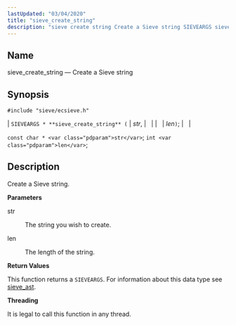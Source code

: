 ```yaml
---
lastUpdated: "03/04/2020"
title: "sieve_create_string"
description: "sieve create string Create a Sieve string SIEVEARGS sieve create string str len const char str int len Create a Sieve string str The string you wish to create len The length of the string This function returns a SIEVEARGS For information about this data type see sieve ast It..."
---
```


<a name="apis.sieve_create_string"></a> 
## Name

sieve_create_string — Create a Sieve string

## Synopsis

`#include "sieve/ecsieve.h"`

| `SIEVEARGS * **sieve_create_string** (` | <var class="pdparam">str</var>, |   |
|   | <var class="pdparam">len</var>`)`; |   |

`const char * <var class="pdparam">str</var>`;
`int <var class="pdparam">len</var>`;<a name="idp59869920"></a> 
## Description

Create a Sieve string.

**<a name="idp59871120"></a> Parameters**

<dl class="variablelist">

<dt>str</dt>

<dd>

The string you wish to create.

</dd>

<dt>len</dt>

<dd>

The length of the string.

</dd>

</dl>

**<a name="idp59875664"></a> Return Values**

This function returns a `SIEVEARGS`. For information about this data type see [sieve_ast](/momentum/3/3-api/structs-sieve-ast).

**<a name="idp59877776"></a> Threading**

It is legal to call this function in any thread.